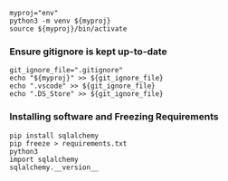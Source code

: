 ```
myproj="env"
python3 -m venv ${myproj}
source ${myproj}/bin/activate
```


### Ensure gitignore is kept up-to-date
```
git_ignore_file=".gitignore"
echo "${myproj}" >> ${git_ignore_file}
echo ".vscode" >> ${git_ignore_file}
echo ".DS_Store" >> ${git_ignore_file}
```

### Installing software and Freezing Requirements
```
pip install sqlalchemy
pip freeze > requirements.txt
python3
import sqlalchemy
sqlalchemy.__version__
```

